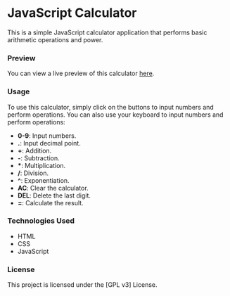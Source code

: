 # JavaScript Calculator

This is a simple JavaScript calculator application that performs basic arithmetic operations 
and  power.

### Preview

You can view a live preview of this calculator [here](https://mx-99.github.io/calculator/).

### Usage

To use this calculator, simply click on the buttons to input numbers and perform operations. 
You can also use your keyboard to input numbers and perform operations:

- **0-9**: Input numbers.
- **.**: Input decimal point.
- **+**: Addition.
- **-**: Subtraction.
- **\***: Multiplication.
- **/**: Division.
- **^**: Exponentiation.
- **AC**: Clear the calculator.
- **DEL**: Delete the last digit.
- **=**: Calculate the result.

### Technologies Used

- HTML
- CSS
- JavaScript

### License

This project is licensed under the [GPL v3] License.
